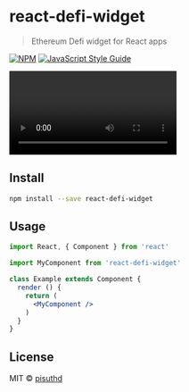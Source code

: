 # react-defi-widget

> Ethereum Defi widget for React apps

[![NPM](https://img.shields.io/npm/v/react-defi-widget.svg)](https://www.npmjs.com/package/react-defi-widget) [![JavaScript Style Guide](https://img.shields.io/badge/code_style-standard-brightgreen.svg)](https://standardjs.com)

<video controls="controls">
  <source type="video/webm" src="demo.webm"></source>
  <p>Your browser does not support the video element.</p>
</video>

## Install

```bash
npm install --save react-defi-widget
```

## Usage

```jsx
import React, { Component } from 'react'

import MyComponent from 'react-defi-widget'

class Example extends Component {
  render () {
    return (
      <MyComponent />
    )
  }
}
```

## License

MIT © [pisuthd](https://github.com/pisuthd)
